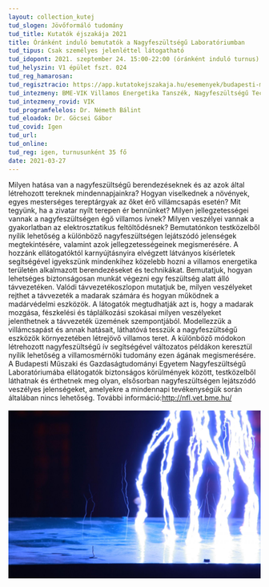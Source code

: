 ```yaml
---
layout: collection_kutej
tud_slogen: Jövőformáló tudomány
tud_title: Kutatók éjszakája 2021
title: Óránként induló bemutatók a Nagyfeszültségű Laboratóriumban
tud_tipus: Csak személyes jelenléttel látogatható
tud_idopont: 2021. szeptember 24. 15:00-22:00 (óránként induló turnus)
tud_helyszin: V1 épület fszt. 024
tud_reg_hamarosan:
tud_regisztracio: https://app.kutatokejszakaja.hu/esemenyek/budapesti-muszaki-es-gazdasagtudomanyi-egyetem/orankent-indulo-bemutatok-a-bme-nagyfeszultsegu-laboratoriumaban
tud_intezmeny: BME-VIK Villamos Energetika Tanszék, Nagyfeszültségű Technika és Berendezések Csoport
tud_intezmeny_rovid: VIK
tud_programfelelos: Dr. Németh Bálint
tud_eloadok: Dr. Göcsei Gábor
tud_covid: Igen
tud_url:
tud_online:
tud_reg: igen, turnusunként 35 fő
date: 2021-03-27
---
```


Milyen hatása van a nagyfeszültségű berendezéseknek és az azok által létrehozott tereknek mindennapjainkra? Hogyan viselkednek a növények, egyes mesterséges tereptárgyak az őket érő villámcsapás esetén? Mit tegyünk, ha a zivatar nyílt terepen ér bennünket? Milyen jellegzetességei vannak a nagyfeszültségen égő villamos ívnek? Milyen veszélyei vannak a gyakorlatban az elektrosztatikus feltöltődésnek? Bemutatónkon testközelből nyílik lehetőség a különböző nagyfeszültségen lejátszódó jelenségek megtekintésére, valamint azok jellegzetességeinek megismerésére. A hozzánk ellátogatóktól karnyújtásnyira elvégzett látványos kísérletek segítségével igyekszünk mindenkihez közelebb hozni a villamos energetika területén alkalmazott berendezéseket és technikákat. Bemutatjuk, hogyan lehetséges biztonságosan munkát végezni egy feszültség alatt álló távvezetéken. Valódi távvezetékoszlopon mutatjuk be, milyen veszélyeket rejthet a távvezeték a madarak számára és hogyan működnek a madárvédelmi eszközök. A látogatók megtudhatják azt is, hogy a madarak mozgása, fészkelési és táplálkozási szokásai milyen veszélyeket jelenthetnek a távvezeték üzemének szempontjából. Modellezzük a villámcsapást és annak hatásait, láthatóvá tesszük a nagyfeszültségű eszközök környezetében létrejövő villamos teret. A különböző módokon létrehozott nagyfeszültségű ív segítségével változatos példákon keresztül nyílik lehetőség a villamosmérnöki tudomány ezen ágának megismerésére. A Budapesti Műszaki és Gazdaságtudományi Egyetem Nagyfeszültségű Laboratóriumába ellátogatók biztonságos körülmények között, testközelből láthatnak és érthetnek meg olyan, elsősorban nagyfeszültségen lejátszódó veszélyes jelenségeket, amelyekre a mindennapi tevékenységük során általában nincs lehetőség. További információ:<a href ="http://nfl.vet.bme.hu/" target="_blank">http://nfl.vet.bme.hu/</a><br><br>
<img src="images/nfl.jpg" max-width="500" class="center"> 


